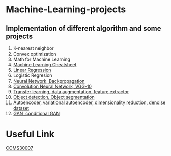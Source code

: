 # Machine-Learning-projects

## Implementation of different algorithm and some projects

1. K-nearest neighbor
2. Convex optimization
3. Math for Machine Learning
4. [Machine Learning Cheatsheet](https://github.com/chuducthang77/Machine-Learning-tutorials-and-notes/blob/main/CMPUT267_Cheatsheet.pdf)
5. [Linear Regression](https://github.com/chuducthang77/Machine-Learning-tutorials-and-notes/blob/main/1_LR.ipynb)
6. Logistic Regresion
8. [Neural Network, Backpropagation](https://github.com/chuducthang77/Machine-Learning-tutorials-and-notes/blob/main/2_NN.ipynb)
9. [Convolution Neural Network, VGG-10](https://github.com/chuducthang77/Machine-Learning-tutorials-and-notes/blob/main/3_CNN.ipynb)
10. [Transfer learning, data augmentation, feature extractor](https://github.com/chuducthang77/Machine-Learning-tutorials-and-notes/blob/main/4_DA%2CFE.ipynb)
11. [Object detection, Object segmentation](https://github.com/chuducthang77/Machine-Learning-tutorials-and-notes/blob/main/7_OD%2COS.ipynb)
12. [Autoencoder, variational autoencoder, dimensionality reduction, denoise dataset](https://github.com/chuducthang77/Machine-Learning-tutorials-and-notes/blob/main/5_AE.ipynb)
13. [GAN, conditional GAN](https://github.com/chuducthang77/Machine-Learning-tutorials-and-notes/blob/main/6_GAN.ipynb)

# Useful Link

[COMS30007](https://github.com/carlhenrikek/COMS30007) 
